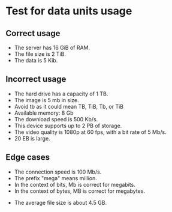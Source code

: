 # Test for data units usage

## Correct usage
- The server has 16 GiB of RAM.
- The file size is 2 TiB.
- The data is 5 Kib.

## Incorrect usage
- The hard drive has a capacity of 1 TB. <!-- Should suggest TiB -->
- The image is 5 mb in size. <!-- Should flag as ambiguous -->
- Avoid tb as it could mean TB, TiB, Tb, or TiB
- Available memory: 8 Gb <!-- Should suggest Gib -->
- The download speed is 500 Kb/s. <!-- Should suggest Kib/s -->
- This device supports up to 2 PB of storage. <!-- Should flag as ambiguous and suggest PiB -->
- The video quality is 1080p at 60 fps, with a bit rate of 5 Mb/s. <!-- Should suggest Mib -->
- 20 EB is large. <!-- Should suggest EiB -->

## Edge cases
- The connection speed is 100 Mb/s. <!-- Should suggest Mib even though Mb may be intended here -->
- The prefix "mega" means million.
- In the context of bits, Mb is correct for megabits.
- In the context of bytes, MB is correct for megabytes.
<!-- You should ignore the suggestions when you mean to use the SI units-->
- The average file size is about 4.5 GB. <!-- Should suggest GiB -->


